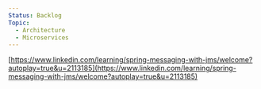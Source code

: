 ```yaml
---
Status: Backlog
Topic:
  - Architecture
  - Microservices
---
```

[https://www.linkedin.com/learning/spring-messaging-with-jms/welcome?autoplay=true&u=2113185](https://www.linkedin.com/learning/spring-messaging-with-jms/welcome?autoplay=true&u=2113185)